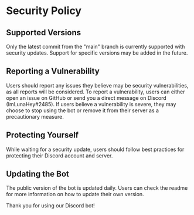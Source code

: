 # Security Policy

## Supported Versions
Only the latest commit from the "main" branch is currently supported with security updates. Support for specific versions may be added in the future.

## Reporting a Vulnerability
Users should report any issues they believe may be security vulnerabilities, as all reports will be considered. To report a vulnerability, users can either open an issue on GitHub or send you a direct message on Discord (ImLunaHey#2485).
If users believe a vulnerability is severe, they may choose to stop using the bot or remove it from their server as a precautionary measure.

## Protecting Yourself
While waiting for a security update, users should follow best practices for protecting their Discord account and server.

## Updating the Bot
The public version of the bot is updated daily. Users can check the readme for more information on how to update their own version.

Thank you for using our Discord bot!
